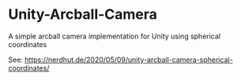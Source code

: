 # Unity-Arcball-Camera
A simple arcball camera implementation for Unity using spherical coordinates

See: https://nerdhut.de/2020/05/09/unity-arcball-camera-spherical-coordinates/
